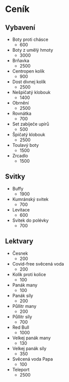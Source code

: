 # Ceník

## Vybavení

* Boty proti chásce
  * 600
* Boty z umělý hmoty
  * 3000
* Brňavka
  * 2500
* Centropen kolík
  * 900
* Dost divnej kolík
  * 2500
* Nešpičatý klobouk
  * 1400
* Obrnění
  * 2500
* Rovnátka
  * 700
* Set zabíječe upírů
  * 500
* Špičatý klobouk
  * 2500
* Toulavý boty
  * 1500
* Zrcadlo
  * 1500

## Svitky

* Buffy
  * 1900
* Kumránský svitek
  * 700
* Levitace
  * 600
* Svitek do polévky
  * 700

## Lektvary

* Česnek
  * 200
* Covid-free svěcená voda
  * 200
* Kolík proti kolice
  * 100
* Panák many
  * 100
* Panák síly
  * 200
* Půllitr many
  * 200
* Půllitr síly
  * 700
* Red Bull
  * 1000
* Velkej panák many
  * 130
* Velkej panák síly
  * 350
* Svěcená voda Papa
  * 100
* Teleport
  * 2500
